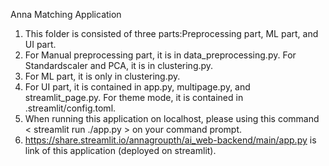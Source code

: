 Anna Matching Application

1. This folder is consisted of three parts:Preprocessing part, ML part, and UI part. 
2. For Manual preprocessing part, it is in data_preprocessing.py. For Standardscaler and PCA, it is in clustering.py.
4. For ML part, it is only in clustering.py.
5. For UI part, it is contained in app.py, multipage.py, and streamlit_page.py. For theme mode, it is contained in .streamlit/config.toml.
6. When running this application on localhost, please using this command < streamlit run ./app.py > on your command prompt. 
7. https://share.streamlit.io/annagroupth/ai_web-backend/main/app.py is link of this application (deployed on streamlit).
